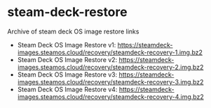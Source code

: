 # steam-deck-restore

Archive of steam deck OS image restore links

- Steam Deck OS Image Restore v1: https://steamdeck-images.steamos.cloud/recovery/steamdeck-recovery-1.img.bz2
- Steam Deck OS Image Restore v2: https://steamdeck-images.steamos.cloud/recovery/steamdeck-recovery-2.img.bz2
- Steam Deck OS Image Restore v3: https://steamdeck-images.steamos.cloud/recovery/steamdeck-recovery-3.img.bz2
- Steam Deck OS Image Restore v4: https://steamdeck-images.steamos.cloud/recovery/steamdeck-recovery-4.img.bz2

